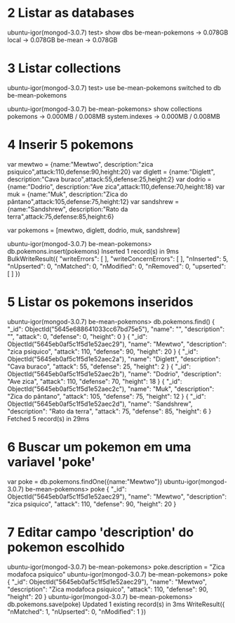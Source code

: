 # 2 Listar as databases
ubuntu-igor(mongod-3.0.7) test> show dbs
be-mean-pokemons → 0.078GB
local            → 0.078GB
be-mean          → 0.078GB

# 3 Listar collections

ubuntu-igor(mongod-3.0.7) test> use be-mean-pokemons
switched to db be-mean-pokemons

ubuntu-igor(mongod-3.0.7) be-mean-pokemons> show collections
pokemons       → 0.000MB / 0.008MB
system.indexes → 0.000MB / 0.008MB

# 4 Inserir 5 pokemons
var mewtwo = {name:"Mewtwo", description:"zica psiquico",attack:110,defense:90,height:20}
var diglett = {name:"Diglett", description:"Cava buraco",attack:55,defense:25,height:2}
var dodrio = {name:"Dodrio", description:"Ave zica",attack:110,defense:70,height:18}
var muk = {name:"Muk", description:"Zica do pântano",attack:105,defense:75,height:12}
var sandshrew = {name:"Sandshrew", description:"Rato da terra",attack:75,defense:85,height:6}

var pokemons = [mewtwo, diglett, dodrio, muk, sandshrew]

ubuntu-igor(mongod-3.0.7) be-mean-pokemons> db.pokemons.insert(pokemons)
Inserted 1 record(s) in 9ms
BulkWriteResult({
  "writeErrors": [ ],
  "writeConcernErrors": [ ],
  "nInserted": 5,
  "nUpserted": 0,
  "nMatched": 0,
  "nModified": 0,
  "nRemoved": 0,
  "upserted": [ ]
})

# 5 Listar os pokemons inseridos
ubuntu-igor(mongod-3.0.7) be-mean-pokemons> db.pokemons.find()
{
  "_id": ObjectId("5645e688641033cc67bd75e5"),
  "name": "",
  "description": "",
  "attack": 0,
  "defense": 0,
  "height": 0
}
{
  "_id": ObjectId("5645eb0af5c1f5d1e52aec29"),
  "name": "Mewtwo",
  "description": "zica psiquico",
  "attack": 110,
  "defense": 90,
  "height": 20
}
{
  "_id": ObjectId("5645eb0af5c1f5d1e52aec2a"),
  "name": "Diglett",
  "description": "Cava buraco",
  "attack": 55,
  "defense": 25,
  "height": 2
}
{
  "_id": ObjectId("5645eb0af5c1f5d1e52aec2b"),
  "name": "Dodrio",
  "description": "Ave zica",
  "attack": 110,
  "defense": 70,
  "height": 18
}
{
  "_id": ObjectId("5645eb0af5c1f5d1e52aec2c"),
  "name": "Muk",
  "description": "Zica do pântano",
  "attack": 105,
  "defense": 75,
  "height": 12
}
{
  "_id": ObjectId("5645eb0af5c1f5d1e52aec2d"),
  "name": "Sandshrew",
  "description": "Rato da terra",
  "attack": 75,
  "defense": 85,
  "height": 6
}
Fetched 5 record(s) in 29ms

# 6 Buscar um pokemon em uma variavel 'poke'
var poke = db.pokemons.findOne({name:"Mewtwo"})
ubuntu-igor(mongod-3.0.7) be-mean-pokemons> poke
{
  "_id": ObjectId("5645eb0af5c1f5d1e52aec29"),
  "name": "Mewtwo",
  "description": "zica psiquico",
  "attack": 110,
  "defense": 90,
  "height": 20
}

# 7 Editar campo 'description' do pokemon escolhido
ubuntu-igor(mongod-3.0.7) be-mean-pokemons> poke.description = "Zica modafoca psiquico"
ubuntu-igor(mongod-3.0.7) be-mean-pokemons> poke
{
  "_id": ObjectId("5645eb0af5c1f5d1e52aec29"),
  "name": "Mewtwo",
  "description": "Zica modafoca psiquico",
  "attack": 110,
  "defense": 90,
  "height": 20
}
ubuntu-igor(mongod-3.0.7) be-mean-pokemons> db.pokemons.save(poke)
Updated 1 existing record(s) in 3ms
WriteResult({
  "nMatched": 1,
  "nUpserted": 0,
  "nModified": 1
})
